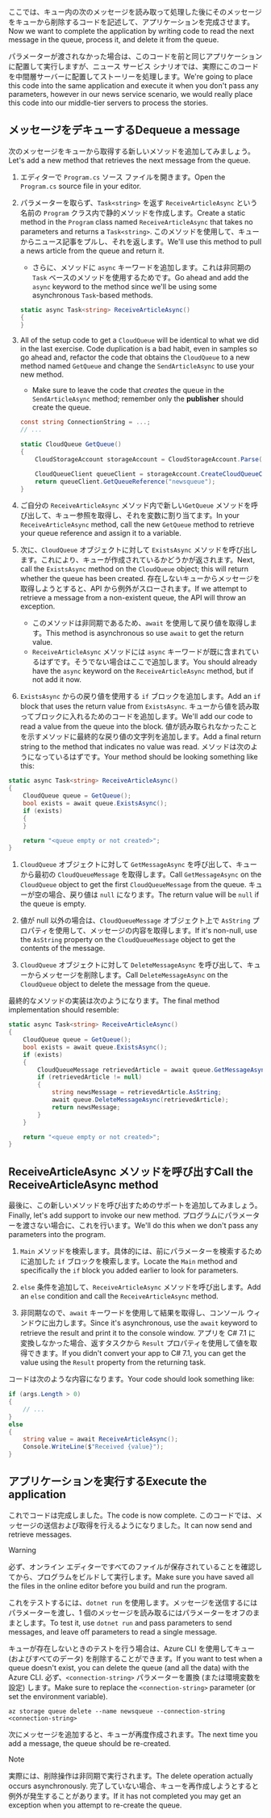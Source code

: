 <span data-ttu-id="76e42-101">ここでは、キュー内の次のメッセージを読み取って処理した後にそのメッセージをキューから削除するコードを記述して、アプリケーションを完成させます。</span><span class="sxs-lookup"><span data-stu-id="76e42-101">Now we want to complete the application by writing code to read the next message in the queue, process it, and delete it from the queue.</span></span> 

<span data-ttu-id="76e42-102">パラメーターが渡されなかった場合は、このコードを前と同じアプリケーションに配置して実行しますが、ニュース サービス シナリオでは、実際にこのコードを中間層サーバーに配置してストーリーを処理します。</span><span class="sxs-lookup"><span data-stu-id="76e42-102">We're going to place this code into the same application and execute it when you don't pass any parameters, however in our news service scenario, we would really place this code into our middle-tier servers to process the stories.</span></span>

## <a name="dequeue-a-message"></a><span data-ttu-id="76e42-103">メッセージをデキューする</span><span class="sxs-lookup"><span data-stu-id="76e42-103">Dequeue a message</span></span>

<span data-ttu-id="76e42-104">次のメッセージをキューから取得する新しいメソッドを追加してみましょう。</span><span class="sxs-lookup"><span data-stu-id="76e42-104">Let's add a new method that retrieves the next message from the queue.</span></span>

1. <span data-ttu-id="76e42-105">エディターで `Program.cs` ソース ファイルを開きます。</span><span class="sxs-lookup"><span data-stu-id="76e42-105">Open the `Program.cs` source file in your editor.</span></span>

1. <span data-ttu-id="76e42-106">パラメーターを取らず、`Task<string>` を返す `ReceiveArticleAsync` という名前の `Program` クラス内で静的メソッドを作成します。</span><span class="sxs-lookup"><span data-stu-id="76e42-106">Create a static method in the `Program` class named `ReceiveArticleAsync` that takes no parameters and returns a `Task<string>`.</span></span> <span data-ttu-id="76e42-107">このメソッドを使用して、キューからニュース記事をプルし、それを返します。</span><span class="sxs-lookup"><span data-stu-id="76e42-107">We'll use this method to pull a news article from the queue and return it.</span></span>
    - <span data-ttu-id="76e42-108">さらに、メソッドに `async` キーワードを追加します。これは非同期の `Task` ベースのメソッドを使用するためです。</span><span class="sxs-lookup"><span data-stu-id="76e42-108">Go ahead and add the `async` keyword to the method since we'll be using some asynchronous `Task`-based methods.</span></span>

    ```csharp
    static async Task<string> ReceiveArticleAsync()
    {
    }

1. All of the setup code to get a `CloudQueue` will be identical to what we did in the last exercise. Code duplication is a bad habit, even in samples so go ahead and, refactor the code that obtains the `CloudQueue` to a new method named `GetQueue` and change the `SendArticleAsync` to use your new method.
     - Make sure to leave the code that _creates_ the queue in the `SendArticleAsync` method; remember only the **publisher** should create the queue.

    ```csharp
    const string ConnectionString = ...;
    // ...

    static CloudQueue GetQueue()
    {
        CloudStorageAccount storageAccount = CloudStorageAccount.Parse(ConnectionString);
    
        CloudQueueClient queueClient = storageAccount.CreateCloudQueueClient();
        return queueClient.GetQueueReference("newsqueue");
    }
    ```
    
1. <span data-ttu-id="76e42-109">ご自分の `ReceiveArticleAsync` メソッド内で新しい`GetQueue` メソッドを呼び出して、キュー参照を取得し、それを変数に割り当てます。</span><span class="sxs-lookup"><span data-stu-id="76e42-109">In your `ReceiveArticleAsync` method, call the new `GetQueue` method to retrieve your queue reference and assign it to a variable.</span></span>

1. <span data-ttu-id="76e42-110">次に、`CloudQueue` オブジェクトに対して `ExistsAsync` メソッドを呼び出します。これにより、キューが作成されているかどうかが返されます。</span><span class="sxs-lookup"><span data-stu-id="76e42-110">Next, call the `ExistsAsync` method on the `CloudQueue` object; this will return whether the queue has been created.</span></span> <span data-ttu-id="76e42-111">存在しないキューからメッセージを取得しようとすると、API から例外がスローされます。</span><span class="sxs-lookup"><span data-stu-id="76e42-111">If we attempt to retrieve a message from a non-existent queue, the API will throw an exception.</span></span>
    - <span data-ttu-id="76e42-112">このメソッドは非同期であるため、`await` を使用して戻り値を取得します。</span><span class="sxs-lookup"><span data-stu-id="76e42-112">This method is asynchronous so use `await` to get the return value.</span></span>
    - <span data-ttu-id="76e42-113">`ReceiveArticleAsync` メソッドには `async` キーワードが既に含まれているはずです。そうでない場合はここで追加します。</span><span class="sxs-lookup"><span data-stu-id="76e42-113">You should already have the `async` keyword on the `ReceiveArticleAsync` method, but if not add it now.</span></span>


1. <span data-ttu-id="76e42-114">`ExistsAsync` からの戻り値を使用する `if` ブロックを追加します。</span><span class="sxs-lookup"><span data-stu-id="76e42-114">Add an `if` block that uses the return value from `ExistsAsync`.</span></span> <span data-ttu-id="76e42-115">キューから値を読み取ってブロックに入れるためのコードを追加します。</span><span class="sxs-lookup"><span data-stu-id="76e42-115">We'll add our code to read a value from the queue into the block.</span></span> <span data-ttu-id="76e42-116">値が読み取られなかったことを示すメソッドに最終的な戻り値の文字列を追加します。</span><span class="sxs-lookup"><span data-stu-id="76e42-116">Add a final return string to the method that indicates no value was read.</span></span> <span data-ttu-id="76e42-117">メソッドは次のようになっているはずです。</span><span class="sxs-lookup"><span data-stu-id="76e42-117">Your method should be looking something like this:</span></span>

```csharp
static async Task<string> ReceiveArticleAsync()
{
    CloudQueue queue = GetQueue();
    bool exists = await queue.ExistsAsync();
    if (exists)
    {
    }

    return "<queue empty or not created>";
}
```

1. <span data-ttu-id="76e42-118">`CloudQueue` オブジェクトに対して `GetMessageAsync` を呼び出して、キューから最初の `CloudQueueMessage` を取得します。</span><span class="sxs-lookup"><span data-stu-id="76e42-118">Call `GetMessageAsync` on the `CloudQueue` object to get the first `CloudQueueMessage` from the queue.</span></span> <span data-ttu-id="76e42-119">キューが空の場合、戻り値は `null` になります。</span><span class="sxs-lookup"><span data-stu-id="76e42-119">The return value will be `null` if the queue is empty.</span></span>

1. <span data-ttu-id="76e42-120">値が null 以外の場合は、`CloudQueueMessage` オブジェクト上で `AsString` プロパティを使用して、メッセージの内容を取得します。</span><span class="sxs-lookup"><span data-stu-id="76e42-120">If it's non-null, use the `AsString` property on the `CloudQueueMessage` object to get the contents of the message.</span></span>

1. <span data-ttu-id="76e42-121">`CloudQueue` オブジェクトに対して `DeleteMessageAsync` を呼び出して、キューからメッセージを削除します。</span><span class="sxs-lookup"><span data-stu-id="76e42-121">Call `DeleteMessageAsync` on the `CloudQueue` object to delete the message from the queue.</span></span>

<span data-ttu-id="76e42-122">最終的なメソッドの実装は次のようになります。</span><span class="sxs-lookup"><span data-stu-id="76e42-122">The final method implementation should resemble:</span></span>

```csharp
static async Task<string> ReceiveArticleAsync()
{
    CloudQueue queue = GetQueue();
    bool exists = await queue.ExistsAsync();
    if (exists)
    {
        CloudQueueMessage retrievedArticle = await queue.GetMessageAsync();
        if (retrievedArticle != null)
        {
            string newsMessage = retrievedArticle.AsString;
            await queue.DeleteMessageAsync(retrievedArticle);
            return newsMessage;
        }
    }

    return "<queue empty or not created>";
}
```

## <a name="call-the-receivearticleasync-method"></a><span data-ttu-id="76e42-123">ReceiveArticleAsync メソッドを呼び出す</span><span class="sxs-lookup"><span data-stu-id="76e42-123">Call the ReceiveArticleAsync method</span></span>

<span data-ttu-id="76e42-124">最後に、この新しいメソッドを呼び出すためのサポートを追加してみましょう。</span><span class="sxs-lookup"><span data-stu-id="76e42-124">Finally, let's add support to invoke our new method.</span></span> <span data-ttu-id="76e42-125">プログラムにパラメーターを渡さない場合に、これを行います。</span><span class="sxs-lookup"><span data-stu-id="76e42-125">We'll do this when we don't pass any parameters into the program.</span></span>

1. <span data-ttu-id="76e42-126">`Main` メソッドを検索します。具体的には、前にパラメーターを検索するために追加した `if` ブロックを検索します。</span><span class="sxs-lookup"><span data-stu-id="76e42-126">Locate the `Main` method and specifically the `if` block you added earlier to look for parameters.</span></span>

1. <span data-ttu-id="76e42-127">`else` 条件を追加して、`ReceiveArticleAsync` メソッドを呼び出します。</span><span class="sxs-lookup"><span data-stu-id="76e42-127">Add an `else` condition and call the `ReceiveArticleAsync` method.</span></span> 

1. <span data-ttu-id="76e42-128">非同期なので、`await` キーワードを使用して結果を取得し、コンソール ウィンドウに出力します。</span><span class="sxs-lookup"><span data-stu-id="76e42-128">Since it's asynchronous, use the `await` keyword to retrieve the result and print it to the console window.</span></span> <span data-ttu-id="76e42-129">アプリを C# 7.1 に変換しなかった場合、返すタスクから `Result` プロパティを使用して値を取得できます。</span><span class="sxs-lookup"><span data-stu-id="76e42-129">If you didn't convert your app to C# 7.1, you can get the value using the `Result` property from the returning task.</span></span>

<span data-ttu-id="76e42-130">コードは次のような内容になります。</span><span class="sxs-lookup"><span data-stu-id="76e42-130">Your code should look something like:</span></span>

```csharp
if (args.Length > 0)
{
    // ...
}
else
{
    string value = await ReceiveArticleAsync();
    Console.WriteLine($"Received {value}");
}
```

## <a name="execute-the-application"></a><span data-ttu-id="76e42-131">アプリケーションを実行する</span><span class="sxs-lookup"><span data-stu-id="76e42-131">Execute the application</span></span>

<span data-ttu-id="76e42-132">これでコードは完成しました。</span><span class="sxs-lookup"><span data-stu-id="76e42-132">The code is now complete.</span></span> <span data-ttu-id="76e42-133">このコードでは、メッセージの送信および取得を行えるようになりました。</span><span class="sxs-lookup"><span data-stu-id="76e42-133">It can now send and retrieve messages.</span></span> 

> [!WARNING]
> <span data-ttu-id="76e42-134">必ず、オンライン エディターですべてのファイルが保存されていることを確認してから、プログラムをビルドして実行します。</span><span class="sxs-lookup"><span data-stu-id="76e42-134">Make sure you have saved all the files in the online editor before you build and run the program.</span></span>

<span data-ttu-id="76e42-135">これをテストするには、`dotnet run` を使用します。メッセージを送信するにはパラメーターを渡し、1 個のメッセージを読み取るにはパラメーターをオフのままとします。</span><span class="sxs-lookup"><span data-stu-id="76e42-135">To test it, use `dotnet run` and pass parameters to send messages, and leave off parameters to read a single message.</span></span>

<span data-ttu-id="76e42-136">キューが存在しないときのテストを行う場合は、Azure CLI を使用してキュー (およびすべてのデータ) を削除することができます。</span><span class="sxs-lookup"><span data-stu-id="76e42-136">If you want to test when a queue doesn't exist, you can delete the queue (and all the data) with the Azure CLI.</span></span> <span data-ttu-id="76e42-137">必ず、`<connection-string>` パラメーターを置換 (または環境変数を設定) します。</span><span class="sxs-lookup"><span data-stu-id="76e42-137">Make sure to replace the `<connection-string>` parameter (or set the environment variable).</span></span>

```azurecli
az storage queue delete --name newsqueue --connection-string <connection-string> 
```

<span data-ttu-id="76e42-138">次にメッセージを追加すると、キューが再度作成されます。</span><span class="sxs-lookup"><span data-stu-id="76e42-138">The next time you add a message, the queue should be re-created.</span></span>

> [!NOTE]
> <span data-ttu-id="76e42-139">実際には、削除操作は非同期で実行されます。</span><span class="sxs-lookup"><span data-stu-id="76e42-139">The delete operation actually occurs asynchronously.</span></span> <span data-ttu-id="76e42-140">完了していない場合、キューを再作成しようとすると例外が発生することがあります。</span><span class="sxs-lookup"><span data-stu-id="76e42-140">If it has not completed you may get an exception when you attempt to re-create the queue.</span></span>
